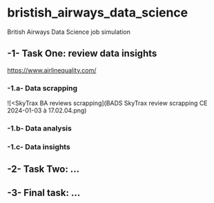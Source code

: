 # bristish_airways_data_science
British Airways Data Science job simulation

## -1- Task One: review data insights
https://www.airlinequality.com/

### -1.a- Data scrapping
![<SkyTrax BA reviews scrapping](BADS SkyTrax review scrapping CE 2024-01-03 à 17.02.04.png)
### -1.b- Data analysis
### -1.c- Data insights

## -2- Task Two: ...

## -3- Final task: ...
